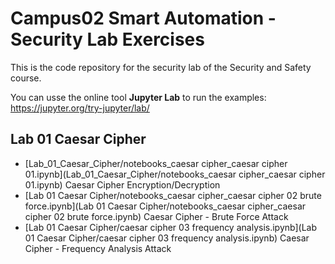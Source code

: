 # Campus02 Smart Automation - Security Lab Exercises
This is the code repository for the security lab of the Security and Safety course.

You can usse the online tool **Jupyter Lab** to run the examples: https://jupyter.org/try-jupyter/lab/

## Lab 01 Caesar Cipher
* [Lab_01_Caesar_Cipher/notebooks_caesar cipher_caesar cipher 01.ipynb](Lab_01_Caesar_Cipher/notebooks_caesar cipher_caesar cipher 01.ipynb)  Caesar Cipher Encryption/Decryption
* [Lab 01 Caesar Cipher/notebooks_caesar cipher_caesar cipher 02 brute force.ipynb](Lab 01 Caesar Cipher/notebooks_caesar cipher_caesar cipher 02 brute force.ipynb)  Caesar Cipher - Brute Force Attack
* [Lab 01 Caesar Cipher/caesar cipher 03 frequency analysis.ipynb](Lab 01 Caesar Cipher/caesar cipher 03 frequency analysis.ipynb) Caesar Cipher - Frequency Analysis Attack
